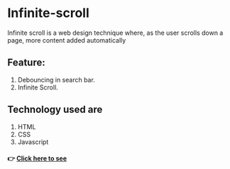 # Infinite-scroll
Infinite scroll is a web design technique where, as the user scrolls down a page, more content added automatically

## Feature:
1. Debouncing in search bar.
2. Infinite Scroll.

## Technology used are
1. HTML
2. CSS
3. Javascript

#### 👉 [ Click here to see](https://infinite-scroll-kapilmogre1998.vercel.app/)
